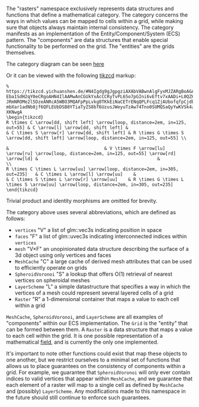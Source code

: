 The "rasters" namespace exclusively represents data structures and functions that define a mathematical category.
The category concerns the ways in which values can be mapped to cells within a grid,
while making sure that objects always maintain internal consistency. 
The category manifests as an implementation of the Entity/Component/System (ECS) pattern.
The "components" are data structures that enable special functionality to be performed on the grid.
The "entities" are the grids themselves. 

The category diagram can be seen [here](https://tikzcd.yichuanshen.de/#N4Igdg9gJgpgziAXAbVABwnAlgFyxMJZARgBoAGAXVJADcBDAGwFcYkQBhEAX1PU1z5CKAMwVqdJq3YcABAB15eALbxZAZR58QGbHgJEATKWISGLNohAA1BUqyq4sgGJb+eoUTKGzUy5zsVNQAZNx0BfWFkMR8ac2krOUUgp3VAhxCw3UEDFHJxOL92ACV0x1kuXnccqPzYyQsSsrUk+3LQqvCPXOQAFgKGhJBS5IynAHFm1KyIzxR++vj-Eba1SdH2qY0eCRgoAHN4IlAAMwAnCGUkYxAcCCRyTvPL65o7pGIni6vEftv7xAADi+L0QZH+SAA7CCfvkIYgAKwwpBieEANmRiBu7yxNEYEAgaC8gPyJyYcBgEkY9AARjBGAAFWa5EBnLD7AAWODCzx+2IBvUx-JRmNROMe2l5DzeANRcA5WBO3MQAFpPpLvkg0TKkEiNaCETrENqQPLFcq1ZjAUbofqfpCjdbTQqlUhLXaPka-mbXar1adNb8jf6QFLEUbDSB8YTiaTyZS8bT6UzusJWeyuTzAw74Tno0SUMQSaQyYwKVSk4zmWm2ZzuVbHXiCQXkHGywmo5WUzV2LXM5iTTiTfmiG3y4m6VXU72M-XKNwgA
)

Or it can be viewed with the following [tikzcd](http://ctan.math.washington.edu/tex-archive/graphics/pgf/contrib/tikz-cd/tikz-cd-doc.pdf) markup:

```
% https://tikzcd.yichuanshen.de/#N4Igdg9gJgpgziAXAbVABwnAlgFyxMJZARgBoAGAXVJADcBDAGwFcYkQBhEAX1PU1z5CKAMwVqdJq3YcABAB15eALbxZAZR58QGbHgJEATKWISGLNohAA1BUqyq4sgGJb+eoUTKGzUy5zsVNQAZNx0BfWFkMR8ac2krOUUgp3VAhxCw3UEDFHJxOL92ACV0x1kuXnccqPzYyQsSsrUk+3LQqvCPXOQAFgKGhJBS5IynAHFm1KyIzxR++vj-Eba1SdH2qY0eCRgoAHN4IlAAMwAnCGUkYxAcCCRyTvPL65o7pGIni6vEftv7xAADi+L0QZH+SAA7CCfvkIYgAKwwpBieEANmRiBu7yxNEYEAgaC8gPyJyYcBgEkY9AARjBGAAFWa5EBnLD7AAWODCzx+2IBvUx-JRmNROMe2l5DzeANRcA5WBO3MQAFpPpLvkg0TKkEiNaCETrENqQPLFcq1ZjAUbofqfpCjdbTQqlUhLXaPka-mbXar1adNb8jf6QFLEUbDSB8YTiaTyZS8bT6UzusJWeyuTzAw74Tno0SUMQSaQyYwKVSk4zmWm2ZzuVbHXiCQXkHGywmo5WUzV2LXM5iTTiTfmiG3y4m6VXU72M-XKNwgA
\begin{tikzcd}
R \times C \arrow[dd, shift left] \arrow[loop, distance=2em, in=125, out=55] & C \arrow[l] \arrow[dd, shift left] &                                                                                                   & C \times S \arrow[r] \arrow[dd, shift left] & R \times G \times S \arrow[dd, shift left] \arrow[loop, distance=2em, in=125, out=55] \\
                                                                             &                                    & V \times F \arrow[lu] \arrow[ru] \arrow[loop, distance=2em, in=125, out=55] \arrow[rd] \arrow[ld] &                                             &                                                                                       \\
R \times C \times L \arrow[uu] \arrow[loop, distance=2em, in=305, out=235]   & C \times L \arrow[l] \arrow[uu]    &                                                                                                   & C \times S \times L \arrow[r] \arrow[uu]    & R \times G \times L \times S \arrow[uu] \arrow[loop, distance=2em, in=305, out=235]  
\end{tikzcd}
```

Trivial product and identity morphisms are omitted for brevity.

The category above uses several abbreviations, which are defined as follows:
* `vertices`        "V"   a list of glm::vec3s indicating position in space
* `faces`           "F"   a list of glm::uvec3s indicating interconnected indices within `vertices`
* `mesh`            "V×F" an unopinionated data structure describing the surface of a 3d object using only vertices and faces
* `MeshCache`       "C"   a large cache of derived mesh attributes that can be used to efficiently operate on grids
* `SpheroidVoronoi` "S"   a lookup that offers O(1) retrieval of nearest vertices on spheroidal meshes
* `LayerScheme`     "L"   a simple datastructure that specifies a way in which the vertices of a mesh could represent several layered cells of a grid
* `Raster`          "R"   a 1-dimensional container that maps a value to each cell within a grid

`MeshCache`, `SpheroidVoronoi`, and `LayerScheme` are all examples of "components" within our ECS implementation.
The `Grid` is the "entity" that can be formed between them.
A `Raster` is a data structure that maps a value to each cell within the grid. It is one possible representation of a mathematical [field](https://en.wikipedia.org/wiki/Scalar_field), and is currently the only one implemented.

It's important to note other functions could exist that map these objects to one another, 
but we restrict ourselves to a minimal set of functions that allows us to place guarantees 
on the consistency of components within a grid.
For example, we guarantee that `SpheroidVoronoi` will only ever contain indices to valid vertices that appear within `MeshCache`,
and we guarantee that each element of a raster will map to a single cell as defined by `MeshCache` and (possibly) `LayerScheme`. 
Any modifications made to this namespace in the future should still continue to enforce such guarantees. 